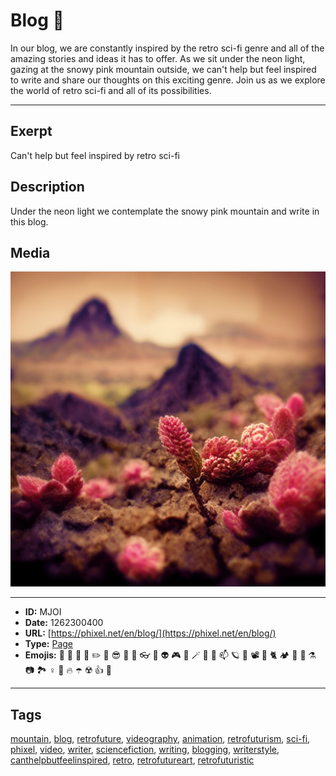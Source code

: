 # Blog 🚀
In our blog, we are constantly inspired by the retro sci-fi genre and all of the amazing stories and ideas it has to offer. As we sit under the neon light, gazing at the snowy pink mountain outside, we can't help but feel inspired to write and share our thoughts on this exciting genre. Join us as we explore the world of retro sci-fi and all of its possibilities.


------------
## Exerpt
Can't help but feel inspired by retro sci-fi
## Description
Under the neon light we contemplate the snowy pink mountain and write in this blog.
## Media
<img src="media/landscape-of-pink-mountains-macro.jpg">

------------
- **ID:** MJOI
- **Date:** 1262300400
- **URL:** [https://phixel.net/en/blog/](https://phixel.net/en/blog/)
- **Type:** [Page](#Page)
- **Emojis:** 📢 📃 🔌 🦄 ✏️ 🧪 😎 📄 🐲 👓 🦉 👽 🎮 📼 🪄 🤖 🐇 📫 🪐 👨 📽 🦼 🐈 🏕 🧜 🏿 ⚗️ 📷 🏞 ♀️ 👺 🔥 ☂️ ☢️ 👍 🦾

------------
## Tags
[mountain](#mountain), [blog](#blog), [retrofuture](#retrofuture), [videography](#videography), [animation](#animation), [retrofuturism](#retrofuturism), [sci-fi](#sci-fi), [phixel](#phixel), [video](#video), [writer](#writer), [sciencefiction](#sciencefiction), [writing](#writing), [blogging](#blogging), [writerstyle](#writerstyle), [canthelpbutfeelinspired](#canthelpbutfeelinspired), [retro](#retro), [retrofutureart](#retrofutureart), [retrofuturistic](#retrofuturistic)
